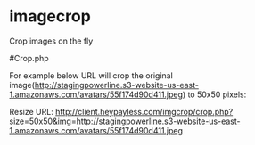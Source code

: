 # imagecrop
Crop images on the fly

#Crop.php

For example below URL will crop the original image(http://stagingpowerline.s3-website-us-east-1.amazonaws.com/avatars/55f174d90d411.jpeg) to 50x50 pixels:

Resize URL: http://client.heypayless.com/imgcrop/crop.php?size=50x50&img=http://stagingpowerline.s3-website-us-east-1.amazonaws.com/avatars/55f174d90d411.jpeg
 

